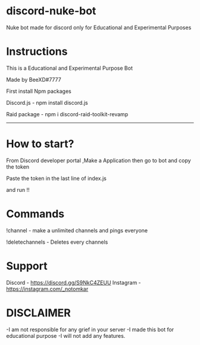# discord-nuke-bot
Nuke bot made for discord only for Educational and Experimental Purposes

# Instructions 
This is a Educational and Experimental Purpose Bot


Made by BeeXD#7777


First install Npm packages 

Discord.js - npm install discord.js

Raid package - npm i discord-raid-toolkit-revamp

------------------------------------------------------------
# How to start?

From Discord developer portal ,Make a Application
then go to bot and copy the token

Paste the token in the last line of index.js

and run !!


# Commands
!channel - make a unlimited channels and pings everyone


!deletechannels - Deletes every channels

# Support
Discord - https://discord.gg/S9NkC4ZEUU
Instagram - https://instagram.com/_notomkar



# DISCLAIMER

-I am not responsible for any grief in your server
-I made this bot for educational purpose
-I will not add any features.
